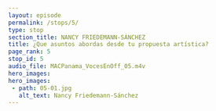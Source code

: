 ```yaml
---
layout: episode
permalink: /stops/5/
type: stop
section_title: NANCY FRIEDEMANN-SÁNCHEZ
title: ¿Que asuntos abordas desde tu propuesta artística?
page_rank: 5
stop_id: 5
audio_file: MACPanama_VocesEnOff_05.m4v
hero_images:
hero_images:
 - path: 05-01.jpg
   alt_text: Nancy Friedemann-Sánchez
---
```

